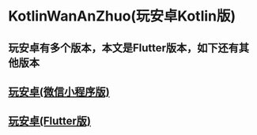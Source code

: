 # KotlinWanAnZhuo(玩安卓Kotlin版)
## 玩安卓有多个版本，本文是Flutter版本，如下还有其他版本
## [玩安卓(微信小程序版)](https://github.com/DalesDawson/WanAnZhuo)
## [玩安卓(Flutter版)](https://github.com/DalesDawson/flutter_wananzhuo)
